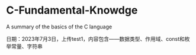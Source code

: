 # C-Fundamental-Knowdge
A summary of the basics of the C language

日期：2023年7月3日，上传test1，内容包含——数据类型、作用域、const和枚举常量、字符串
